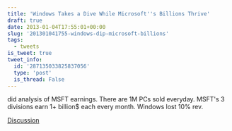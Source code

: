 ```yaml
---
title: 'Windows Takes a Dive While Microsoft''s Billions Thrive'
draft: true
date: 2013-01-04T17:55:01+00:00
slug: '201301041755-windows-dip-microsoft-billions'
tags:
  - tweets
is_tweet: true
tweet_info:
  id: '287135033825837056'
  type: 'post'
  is_thread: False
---
```




did analysis of MSFT earnings. There are 1M PCs sold everyday. MSFT's 3 divisions earn 1+ billion$ each every month. Windows lost 10% rev.

[Discussion](https://x.com/sytelus/status/287135033825837056)
